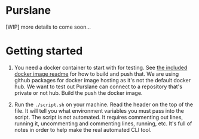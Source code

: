 # Purslane
[WIP] more details to come soon...

# Getting started

1. You need a docker container to start with for testing. See [the included docker image readme](example_docker_image/README.md) for how to build and push that. We are using github packages for docker image hosting as it's not the default docker hub. We want to test out Purslane can connect to a repository that's private or not hub. Build the push the docker image. 

2. Run the `./script.sh` on your machine. Read the header on the top of the file. It will tell you what environment variables you must pass into the script. The script is not automated. It requires commenting out lines, running it, uncommenting and commenting lines, running, etc. It's full of notes in order to help make the real automated CLI tool. 